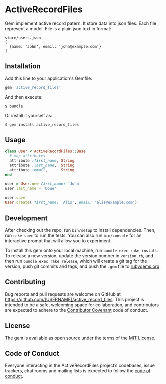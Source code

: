 # ActiveRecordFiles

Gem implement active record patern. It store data into json files.
Each file represent a model. File is a plain json text in format:

```
store/users.json
[
  {name: 'John', email: 'john@example.com'}
]
```

## Installation

Add this line to your application's Gemfile:

```ruby
gem 'active_record_files'
```

And then execute:

    $ bundle

Or install it yourself as:

    $ gem install active_record_files

## Usage

```ruby
class User < ActiveRecordFiles::Base
  # map attributes
  attribute :first_name, String
  attribute :last_name,  String
  attribute :email,      String
end

user = User.new first_name: 'John'
user.last_name = 'Doue'

user.save
User.create( first_name: 'Alis', email: 'alis@example.com')
```

## Development

After checking out the repo, run `bin/setup` to install dependencies. Then, run `rake spec` to run the tests. You can also run `bin/console` for an interactive prompt that will allow you to experiment.

To install this gem onto your local machine, run `bundle exec rake install`. To release a new version, update the version number in `version.rb`, and then run `bundle exec rake release`, which will create a git tag for the version, push git commits and tags, and push the `.gem` file to [rubygems.org](https://rubygems.org).

## Contributing

Bug reports and pull requests are welcome on GitHub at https://github.com/[USERNAME]/active_record_files. This project is intended to be a safe, welcoming space for collaboration, and contributors are expected to adhere to the [Contributor Covenant](http://contributor-covenant.org) code of conduct.

## License

The gem is available as open source under the terms of the [MIT License](http://opensource.org/licenses/MIT).

## Code of Conduct

Everyone interacting in the ActiveRecordFiles project’s codebases, issue trackers, chat rooms and mailing lists is expected to follow the [code of conduct](https://github.com/[USERNAME]/active_record_files/blob/master/CODE_OF_CONDUCT.md).
